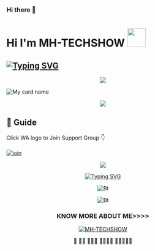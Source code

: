 ### Hi there 👋

# Hi I'm MH-TECHSHOW&nbsp;<a href="Hey"><img src="https://raw.githubusercontent.com/TOXIC-DEVIL/TOXIC-DEVIL/TOXIC-DEVIL-OFFICIAL/media/Hi.gif" width="48px"></a>

## [![Typing SVG](https://readme-typing-svg.herokuapp.com?font=Lemon+milk&color=Y70000&lines=Welcome+to+MH+TECHSHOW+Official)](https://git.io/typing-svg)
<p align="center">
<img src= "https://camo.githubusercontent.com/71b837571c48af3aa60a73dbc9d5936aa359d78efbfa8a6743cbbbc16b80ef4d/68747470733a2f2f63646e2e646973636f72646170702e636f6d2f6174746163686d656e74732f3830353930323039333930363630383138362f3830353931333937323533353539303932322f74656e6f722e676966"/>
</p>

  ![My card name](https://cardivo.vercel.app/api?name=KING+MH%20TECHSHOW&description=Hi,%20i%27m%20a%20%20I%27m%20Small%20Corder%20in%20i%27m%20in%20Git%20Hub%20I'm%20now%20developing%20%MH-TECHSHOW%20%F0%9F%91%8B&image=https://telegra.ph/file/2c1130ed7ccb22a507547.jpg?v=4&backgroundColor=%23ecf0f1&github=MH-TECHSHOW&pattern=leaf&colorPattern=%23eaeaea)
<p align="center">
<img src= "https://camo.githubusercontent.com/71b837571c48af3aa60a73dbc9d5936aa359d78efbfa8a6743cbbbc16b80ef4d/68747470733a2f2f63646e2e646973636f72646170702e636f6d2f6174746163686d656e74732f3830353930323039333930363630383138362f3830353931333937323533353539303932322f74656e6f722e676966"/>
</p>

## 📢 Guide

Click WA logo to Join Support Group 👇
    <br>
<br>
  [![join](https://github.com/Alien-alfa/PublicBot/blob/main/wlogo.svg.png)](https://chat.whatsapp.com/LyTgufWznEbLGNz4XVZpMc) 
  <div align="center">

<p align="center">
<img src= "https://camo.githubusercontent.com/71b837571c48af3aa60a73dbc9d5936aa359d78efbfa8a6743cbbbc16b80ef4d/68747470733a2f2f63646e2e646973636f72646170702e636f6d2f6174746163686d656e74732f3830353930323039333930363630383138362f3830353931333937323533353539303932322f74656e6f722e676966"/>
</p>
 
[![Typing SVG](https://readme-typing-svg.herokuapp.com?font=&color=%FF0000Ec&center=true&lines=WELCOME+TO+MY+GITHUB;HI%2CI+am+MH+TECHSHOW;Github+Tool+Maker;Simple+Application+Developer;Subscribe;Join+Our+Groups;THANK+YOU+FOR+VISIT+MY+GITHUB)](https://git.io/typing-svg) <br> 

<p align="center"><img src="https://user-images.githubusercontent.com/49580304/110319833-47367180-7fc4-11eb-87a7-392509eca9d7.gif" alt="Bt">
 
<p align="center"><img src="https://user-images.githubusercontent.com/49580304/110318584-81067880-7fc2-11eb-8391-152d308e7f2b.gif" alt="Bt">


  
### KNOW MORE ABOUT ME>>>>
<p align="center"><a href="https://github.com/MH-TECHSHOW"><img title="MH-TECHSHOW" src="https://github-readme-stats.vercel.app/api?username=MH-TECHSHOW&show_icons=true&include_all_commits=true&theme=chartreuse-dark&cache_seconds=3200"></a>
</p>
            🐰
           🐰🐰
          🐰🐰🐰
         🐰🐰🐰🐰
        🐰🐰🐰🐰🐰
